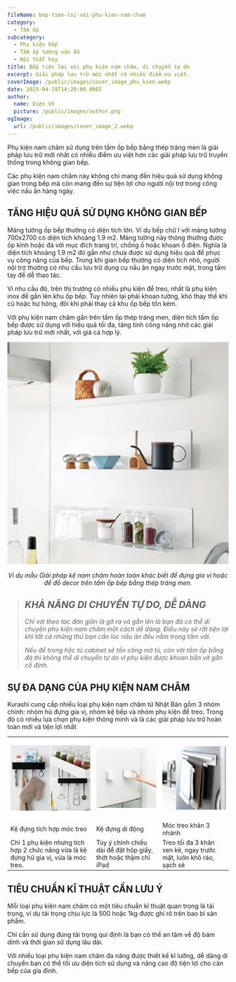 ```yaml
---
fileName: bep-tien-loi-voi-phu-kien-nam-cham
category:
  - Tấm ốp
subcategory:
  - Phụ kiện bếp
  - Tấm ốp tường vân đá
  - Nội thất hay
title: Bếp tiện lợi với phụ kiện nam châm, di chuyển tự do
excerpt: Giải pháp lưu trữ mới nhất có nhiều điểm ưu việt.
coverImage: /public/images/cover_image_phu_kien.webp
date: 2025-04-19T14:20:00.000Z
author:
  name: Diện Võ
  picture: /public/images/author.png
ogImage:
  url: /public/images/cover_image_2.webp
---
```

Phụ kiện nam châm sử dụng trên tấm ốp bếp bằng thép tráng men là giải pháp lưu trữ mới nhất có nhiều điểm ưu việt hơn các giải pháp lưu trữ truyền thống trong không gian bếp.

Các phụ kiện nam châm này không chỉ mang đến hiệu quả sử dụng không gian trong bếp mà còn mang đến sự tiện lợi cho người nội trợ trong công việc nấu ăn hàng ngày.

## **TĂNG HIỆU QUẢ SỬ DỤNG KHÔNG GIAN BẾP**

Mảng tường ốp bếp thường có diện tích lớn. Ví dụ bếp chữ I với mảng tường 700x2700 có diện tích khoảng 1.9 m2. Mảng tường này thông thường được ốp kính hoặc đá với mục đích trang trí, chống ố hoặc khoan ổ điện. Nghĩa là diện tích khoảng 1.9 m2 đó gần như chưa được sử dụng hiệu quả để phục vụ công năng của bếp. Trong khi gian bếp thường có diện tích nhỏ, người nội trợ thường có nhu cầu lưu trữ dụng cụ nấu ăn ngay trước mặt, trong tầm tay để dễ thao tác.

Vì nhu cầu đó, trên thị trường có nhiều phụ kiện để treo, nhất là phụ kiện inox để gắn lên khu ốp bếp. Tuy nhiên lại phải khoan tường, khó thay thế khi cũ hoặc hư hỏng, đôi khi phải thay cả khu ốp bếp tốn kém.

Với phụ kiện nam châm gắn trên tấm ốp thép tráng men, diện tích tấm ốp bếp được sử dụng với hiệu quả tối đa, tăng tính công năng nhờ các giải pháp lưu trữ mới nhất, với giá cả hợp lý.

<p style="text-align: center"><img src="/public/images/blog_phu_kien_nam_cham.webp"></p><p style="text-align: center"><em>Ví dụ mẫu Giải pháp kệ nam châm hoàn toàn khác biết để đựng gia vị hoặc để đồ decor trên tấm ốp bếp bằng thép tráng men.</em></p>

> ## **_KHẢ NĂNG DI CHUYỂN TỰ DO, DỄ DÀNG_**
> 
> _Chỉ với theo tác đơn giản là gỡ ra và gắn lên là bạn đã có thể di chuyển phụ kiện nam châm một cách dễ dàng. Điều này sẽ rất tiện lợi khi tất cả những thứ bạn cần lúc nấu ăn đều nằm trong tầm với._
> 
> _Nếu để trong hộc tủ cabinet sẽ tốn công mở tủ, còn với tấm ốp bằng đá thì không thể di chuyển tự do vì phụ kiện được khoan bắn vít gắn cố định._

## **SỰ ĐA DẠNG CỦA PHỤ KIỆN NAM CHÂM**

Kurashi cung cấp nhiều loại phụ kiện nam châm từ Nhật Bản gồm 3 nhóm chính: nhóm hũ đựng gia vị, nhóm kệ bếp và nhóm phụ kiện để treo. Trong đó có nhiều lựa chọn phụ kiện thông minh và là các giải pháp lưu trữ hoàn toàn mới và tiện lợi nhất

|     |     |     |
| --- | --- | --- |
| ![](/public/images/ke_dung_tich_hop_moc_treo.webp) | ![](/public/images/ke_dung_di_dong.webp) | ![](/public/images/moc_treo_khan_ba_nhanh.webp) |
| Kệ đựng tích hợp móc treo | Kệ đựng di động | Móc treo khăn 3 nhánh |
| Chỉ 1 phụ kiện nhưng tích hợp 2 chức năng vừa là kệ đựng hũ gia vị, vừa là móc treo. | Tùy ý chỉnh chiều dài để đặt hộp giấy, thớt hoặc thậm chí iPad | Treo tối đa 3 khăn xen kẽ, ngay trước mặt, luôn khô ráo, sạch sẽ |

## **TIÊU CHUẨN KĨ THUẬT CẦN LƯU Ý**

Mỗi loại phụ kiện nam châm có một tiêu chuẩn kĩ thuật quan trọng là tải trọng, ví dụ tải trọng chịu lực là 500 hoặc 1kg được ghi rõ trên bao bì sản phẩm.

Chỉ cần sử dụng đúng tải trọng qui định là bạn có thể an tâm về độ bám dính và thời gian sử dụng lâu dài.

Với nhiều loại phụ kiện nam châm đa năng được thiết kế kĩ lưỡng, dễ dàng di chuyển bạn có thể tối ưu diện tích sử dụng và nâng cao độ tiện lợi cho căn bếp của gia đình.[](http://localhost:3000/)